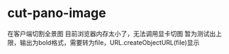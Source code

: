# cut-pano-image
在客户端切割全景图
目前浏览器内存太小了，无法调用显卡切图
暂为测试出上限，输出为bold格式，需要转为file，URL.createObjectURL(file)显示
